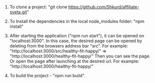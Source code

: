1. To clone a project: "git clone https://github.com/Shkurd/affiliate-sveta.git"
2. To Install the dependencies in the local node_modules folder: "npm install"

3. After starting the application ("npm run start"), it can be opened on "localhost:3000". In this case, the desired page can be opened by deleting from the browsers address bar "src".
For example: "http://localhost:3000/src/healthy-fit-happy/" => "http://localhost:3000/healthy-fit-happy/"
Then you can see the page.
Or open the page after launching at the desired url.
For example: "http://localhost:3000/healthy-fit-happy/"

4. To build the project - "npm run build".
